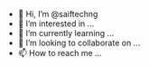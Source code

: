 - 👋 Hi, I’m @saiftechng
- 👀 I’m interested in ...
- 🌱 I’m currently learning ...
- 💞️ I’m looking to collaborate on ...
- 📫 How to reach me ...

<!---
saiftechng/saiftechng is a ✨ special ✨ repository because its `README.md` (this file) appears on your GitHub profile.
You can click the Preview link to take a look at your changes.
--->
